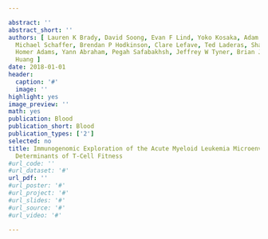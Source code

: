 ```yaml
---

abstract: ''
abstract_short: ''
authors: [ Lauren K Brady, David Soong, Evan F Lind, Yoko Kosaka, Adam J Lamble,
  Michael Schaffer, Brendan P Hodkinson, Clare Lefave, Ted Laderas, Shannon K McWeeney,
  Homer Adams, Yann Abraham, Pegah Safabakhsh, Jeffrey W Tyner, Brian J Druker, Fei
  Huang ]
date: 2018-01-01
header:
  caption: '#'
  image: ''
highlight: yes
image_preview: ''
math: yes
publication: Blood
publication_short: Blood
publication_types: ['2']
selected: no
title: Immunogenomic Exploration of the Acute Myeloid Leukemia Microenvironment Identifies
  Determinants of T-Cell Fitness
#url_code: ''
#url_dataset: '#'
url_pdf: ''
#url_poster: '#'
#url_project: '#'
#url_slides: '#'
#url_source: '#'
#url_video: '#'

---
```

